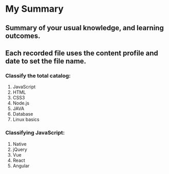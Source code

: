 # My Summary

## Summary of your usual knowledge, and learning outcomes.
## Each recorded file uses the content profile and date to set the file name.
### Classify the total catalog:
1. JavaScript
2. HTML
3. CSS3
4. Node.js
5. JAVA
6. Database
7. Linux basics
### Classifying JavaScript:
1. Native
2. jQuery
3. Vue
4. React
5. Angular
